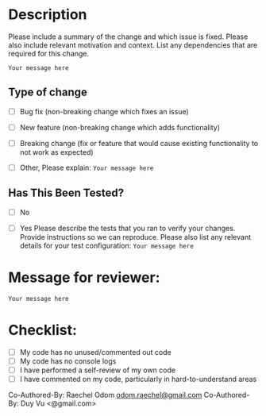 # Description
Please include a summary of the change and which issue is fixed. Please also include relevant motivation and context. List any dependencies that are required for this change.

`Your message here`


## Type of change

- [ ] Bug fix (non-breaking change which fixes an issue)
- [ ] New feature (non-breaking change which adds functionality)
- [ ] Breaking change (fix or feature that would cause existing functionality to not work as expected)
- [ ] Other, Please explain:
`Your message here`


## Has This Been Tested?

- [ ] No
- [ ] Yes
Please describe the tests that you ran to verify your changes. Provide instructions so we can reproduce. Please also list any relevant details for your test configuration:
`Your message here`



# Message for reviewer:
`Your message here`


# Checklist:

- [ ] My code has no unused/commented out code
- [ ] My code has no console logs
- [ ] I have performed a self-review of my own code
- [ ] I have commented on my code, particularly in hard-to-understand areas

Co-Authored-By: Raechel Odom <odom.raechel@gmail.com>
Co-Authored-By: Duy Vu <@gmail.com>